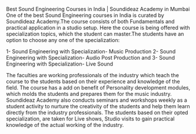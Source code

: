 
Best Sound Engineering Courses in India | Soundideaz Academy in Mumbai
One of the best Sound Engineering courses in India is curated by Soundideaz Academy.The course consists of both Fundamentals and practical application in a studio setup. Here the course is being offered with specialization topics, which the student can master.The students have an option to choose any one of the specialization:

1- Sound Engineering with Specialization- Music Production
2- Sound Engineering with Specialization- Audio Post Production and
3- Sound Engineering with Specialization- Live Sound

The faculties are working professionals of the industry which teach the course to the students based on their experience and knowledge of the field. The course has a add on benefit of Personality development modules, which molds the students and prepares them for the music industry. 
Soundideaz Academy also conducts seminars and workshops weekly as a student activity to nurture the creativity of the students and help them learn directly from the industry professionals.
The students based on their opted specialization, are taken for Live shows, Studio visits to gain practical knowledge of the actual working of the industry.
